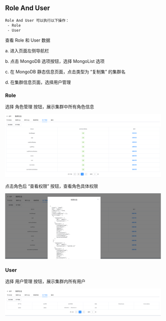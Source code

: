 ## Role And User

```
Role And User 可以执行以下操作：
 - Role
 - User
```

查看 Role 和 User 数据

a. 进入页面左侧导航栏

b. 点击 MongoDB 选项按钮，选择 MongoList 选项

c. 在 MongoDB 静态信息页面，点击类型为 “复制集” 的集群名

d. 在集群信息页面，选择用户管理

### Role

选择 角色管理 按钮，展示集群中所有角色信息

![image-20220722130250942](../../../../../images/whalealPlatformImages/MongoDB_ReplicaSet_RoleAndUser.png)



点击角色后 “查看权限” 按钮，查看角色具体权限

![image-20220722130427697](../../../../../images/whalealPlatformImages/MongoDB_ReplicaSet_RoleAndUser2.png)

### User

选择 用户管理 按钮，展示集群内所有用户

![image-20220722130821129](../../../../../images/whalealPlatformImages/MongoDB_ReplicaSet_RoleAndUser3.png)